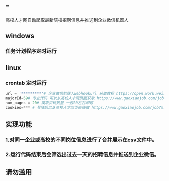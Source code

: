 # -
高校人才网自动爬取最新院校招聘信息并推送到企业微信机器人
## windows
### 任务计划程序定时运行

## linux 
### crontab 定时运行


```python
url = '*********'# 企业微信机器人webhookurl 获取教程 https://open.work.weixin.qq.com/help2/pc/14931?person_id=1&is_tencent=
majorId=59# 专业代码 可以从高校人才网页面获取 https://www.gaoxiaojob.com/job?majorId=59&educationType=3&isFresh=1
num_pages = 20# 爬取页码数量 一般20左右即可
cookies=*** # 登陆后以从高校人才网页面获取 https://www.gaoxiaojob.com/job?majorId=59&educationType=3&isFresh=1
```



## 实现功能
### 1.对同一企业或高校的不同岗位信息进行了合并展示在csv文件中。
### 2.运行代码结束后会筛选出过去一天的招聘信息并推送到企业微信。

## 请勿滥用 


